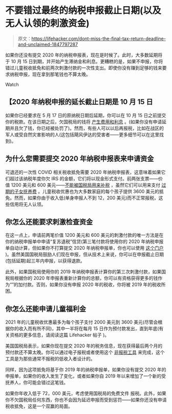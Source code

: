 # 不要错过最终的纳税申报截止日期(以及无人认领的刺激资金)

> 原文：<https://lifehacker.com/dont-miss-the-final-tax-return-deadline-and-unclaimed-1847797287>

如果你还没有提交 2020 年的纳税申报表，现在是时候了。此时，大多数延期将于 10 月 15 日到期，并开始产生滞纳金和利息。更糟糕的是，如果不申报，你将错过儿童税收抵免和前两次刺激付款的一次性支出。即使你没有赚到足够的钱来要求纳税申报，现在拿到那笔钱也不算太晚。

Watch

## 【2020 年纳税申报的延长截止日期是 10 月 15 日

如果你已经要求在 5 月 17 日的原纳税日期后延期，你可以在 10 月 15 日之前提交你的税款。在该日期之后，欠国税局的钱将 [产生费用和利息](https://www.irs.gov/payments/penalties) 。(如果你没有申请延期并且欠了钱，你已经被处罚了)。然而，有些人可以以后再报税，比如在战区的军人或受自然灾害影响的人(这包括飓风伊达的受害者——更多细节可以在这里找到)。

## **为什么您需要提交 2020 年纳税申报表来申请资金**

可退还的一次性 COVID 相关税收抵免需要 2020 年纳税申报表，这意味着如果它们超过该纳税年度你欠 IRS 的金额，它们将以现金形式支付。前两张支票——价值 1200 美元和 600 美元——[不能被国税局用来补税](https://www.experian.com/blogs/ask-experian/will-the-stimulus-check-affect-your-taxes/) ，虽然它们可以用来支付 [过期的子女抚养费](https://www.kiplinger.com/taxes/601296/irs-will-pay-stimulus-check-money-diverted-for-child-support-payments) 。儿童税收优惠也为大多数家庭的每个孩子提供 3600 美元的抵免。然而，如果你由于收入低(单身申报人不到 12，200 美元)而不正常报税，这些信用将无人认领。

## **你怎么还能要求刺激检查资金**

在这一点上，申请前两笔价值 1200 美元和 600 美元的刺激付款的唯一方法是在你的纳税申报单中申请“复苏退税”信贷(第三笔付款将使用你的 2020 年纳税申报单自动计算，但如果你不打算提交 2020 年纳税申报单，你也可以使用 [这个门户](https://www.irs.gov/credits-deductions/child-tax-credit-non-filer-sign-up-tool) )。虽然美国国税局鼓励人们现在申报，但从技术上来说，你可以在申报截止日期 (包括延期)起三年内申报，以获得退款。 

此外，如果国税局使用你的 2019 年纳税申报表计算你的第三次刺激付款，如果国税局根据你的 2020 年申报表重新计算你的总额，你可以有资格获得更多的钱作为“”的加付款。否则，如果你没有申报 2020 年的税收，你将被 2019 年的税收所困。

## **你怎么还能申请儿童福利金**

2021 年的儿童税收优惠最多为每个孩子支付 2000 美元到 3600 美元(尽管会根据你的收入而有所不同)，其中一半将在每月 15 日作为预付款发出，直到年底(有关资格的更多信息，请阅读这篇 Lifehacker 帖子 )。

美国国税局表示，如果你现在提交 2020 年的税务信息，现在获得最后两个月的预付款还不算太晚。你可以通过电子报税或者使用这个 [非报税工具](https://www.freefilefillableforms.com/#/fd/childtaxcredit) 来完成，这个工具是为那些通常不报税的低收入者设计的。

同样，因为这项抵免将基于你 2019 年的纳税申报单，如果你没有提交 2020 年的申报单，如果你的收入发生了变化，或者如果你自 2019 年以来增加了一个新的受抚养人，你可能会错过这笔钱。

如果你年收入低于 72，000 美元，考虑使用国税局的免费文件 报税。此外，如果你不欠国税局任何东西，你也不会因为延迟申报而受到惩罚——如果你还没有申请税收抵免，这是一个双赢的局面。